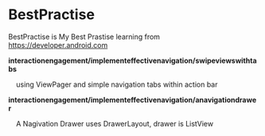 # BestPractise
BestPractise is My Best Prastise learning from https://developer.android.com

<p><b>interactionengagement/implementeffectivenavigation/swipeviewswithtabs</b></p>
<p>&nbsp; &nbsp;&nbsp;using ViewPager and simple navigation tabs within action bar</p>

<p><b>interactionengagement/implementeffectivenavigation/anavigationdrawer</b></p>
<p>&nbsp; &nbsp;&nbsp;A Nagivation Drawer uses DrawerLayout, drawer is ListView</p>